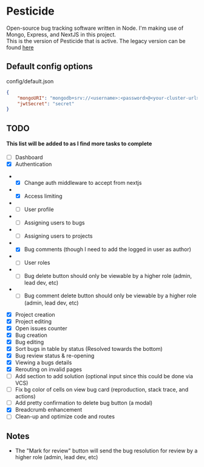 # Pesticide

Open-source bug tracking software written in Node. I'm making use of Mongo, Express, and NextJS in this project.  
This is the version of Pesticide that is active. The legacy version can be found [here](https://github.com/averagedemo/pesticide-legacy)

## Default config options

config/default.json

```json
{
    "mongoURI": "mongodb+srv://<username>:<password>@<your-cluster-url>/test?retryWrites=true&w=majority",
    "jwtSecret": "secret"
}
```

## TODO

#### This list will be added to as I find more tasks to complete

-   [ ] Dashboard
-   [x] Authentication
-   -   [x] Change auth middleware to accept from nextjs
-   -   [x] Access limiting
-   -   [ ] User profile
-   -   [ ] Assigning users to bugs
-   -   [ ] Assigning users to projects
-   -   [x] Bug comments (though I need to add the logged in user as author)
-   -   [ ] User roles
-   -   [ ] Bug delete button should only be viewable by a higher role (admin, lead dev, etc)
-   -   [ ] Bug comment delete button should only be viewable by a higher role (admin, lead dev, etc)
-   [x] Project creation
-   [x] Project editing
-   [x] Open issues counter
-   [x] Bug creation
-   [x] Bug editing
-   [x] Sort bugs in table by status (Resolved towards the bottom)
-   [x] Bug review status & re-opening
-   [x] Viewing a bugs details
-   [x] Rerouting on invalid pages
-   [ ] Add section to add solution (optional input since this could be done via VCS)
-   [ ] Fix bg color of cells on view bug card (reproduction, stack trace, and actions)
-   [ ] Add pretty confirmation to delete bug button (a modal)
-   [x] Breadcrumb enhancement
-   [ ] Clean-up and optimize code and routes

## Notes

-   The "Mark for review" button will send the bug resolution for review by a higher role (admin, lead dev, etc)
